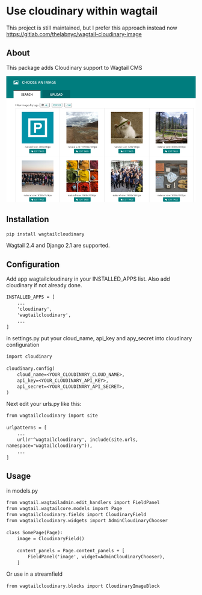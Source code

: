 # Use cloudinary within wagtail

This project is still maintained, but I prefer this approach instead now https://gitlab.com/thelabnyc/wagtail-cloudinary-image

## About

This package adds Cloudinary support to Wagtail CMS

![cloudinary images in wagtail admin](./wagtailcloudinary.png)

## Installation

`pip install wagtailcloudinary`

Wagtail 2.4 and Django 2.1 are supported.

## Configuration

Add app wagtailcloudinary in your INSTALLED_APPS list. Also add cloudinary if not already done.

```
INSTALLED_APPS = [
    ...
    'cloudinary',
    'wagtailcloudinary',
    ...
]
```

in settings.py put your cloud_name, api_key and apy_secret into cloudinary configuration

```
import cloudinary

cloudinary.config(
    cloud_name=<YOUR_CLOUDINARY_CLOUD_NAME>,
    api_key=<YOUR_CLOUDINARY_API_KEY>,
    api_secret=<YOUR_CLOUDINARY_API_SECRET>,
)
```

Next edit your urls.py like this:

```
from wagtailcloudinary import site

urlpatterns = [
    ...
    url(r'^wagtailcloudinary', include(site.urls, namespace="wagtailcloudinary")),
    ...
]
```

## Usage

in models.py

```
from wagtail.wagtailadmin.edit_handlers import FieldPanel
from wagtail.wagtailcore.models import Page
from wagtailcloudinary.fields import CloudinaryField
from wagtailcloudinary.widgets import AdminCloudinaryChooser

class SomePage(Page):
    image = CloudinaryField()

    content_panels = Page.content_panels + [
        FieldPanel('image', widget=AdminCloudinaryChooser),
    ]
```

Or use in a streamfield

`from wagtailcloudinary.blocks import CloudinaryImageBlock`
